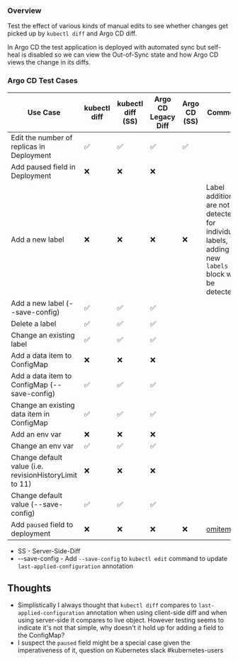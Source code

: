 ### Overview

Test the effect of various kinds of manual edits to see whether changes get picked up by `kubectl diff` and Argo CD diff.

In Argo CD the test application is deployed with automated sync but self-heal is disabled so we can view the
Out-of-Sync state and how Argo CD views the change in its diffs.

### Argo CD Test Cases

| Use Case                                                 | kubectl diff | kubectl diff (SS)   |Argo CD Legacy Diff | Argo CD (SS) | Comment |
| -------------                                            | ------------ | ------------------- | ------------------ | ------------ | ------- |
| Edit the number of replicas in Deployment                |       ✅     |           ✅        |         ✅         |      ✅      |         |
| Add paused field in Deployment                           |       ❌     |           ❌        |         ❌         |              |         |
| Add a new label                                          |       ❌     |           ❌        |         ❌         |      ❌      | Label additions are not detected for individual labels, adding a new `labels` block will be detected |
| Add a new label (--save-config)                          |       ✅     |           ✅        |         ✅         |              |         |
| Delete a label                                           |       ✅     |           ✅        |         ✅         |              |         |
| Change an existing label                                 |       ✅     |           ✅        |         ✅         |              |         |
| Add a data item to ConfigMap                             |       ❌     |           ❌        |         ❌         |              |         |
| Add a data item to ConfigMap (--save-config)             |       ✅     |           ✅        |         ✅         |              |         |
| Change an existing data item in ConfigMap                |       ✅     |           ✅        |         ✅         |              |         |
| Add an env var                                           |       ❌     |           ❌        |         ❌         |              |         |
| Change an env var                                        |       ✅     |           ✅        |         ✅         |              |         |
| Change default value (i.e. revisionHistoryLimit to 11)   |       ❌     |           ❌        |         ❌         |              |         |
| Change default value (--save-config)                     |       ✅     |           ✅        |         ✅         |              |         |
| Add `paused` field to deployment                         |       ❌     |           ❌        |         ❌         |      ❌      |  [omitempty](https://kubernetes.slack.com/archives/C09NXKJKA/p1760999271617209)  |

* SS - Server-Side-Diff
* --save-config - Add `--save-config` to `kubectl edit` command to update `last-applied-configuration` annotation

## Thoughts

* Simplistically I always thought that `kubectl diff` compares to `last-applied-configuration` annotation
when using client-side diff and when using server-side it compares to live object. However testing seems
to indicate it's not that simple, why doesn't it hold up for adding a field to the ConfigMap?
* I suspect the `paused` field might be a special case given the imperativeness of it, question on Kubernetes slack #kubernetes-users
